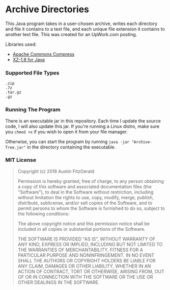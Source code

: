 # Archive Directories
This Java program takes in a user-chosen archive, writes each directory and file it contains to a text file, and each unique file extension it contains to another text file. This was created for an UpWork.com posting.

Libraries used:

 - [Apache Commons Compress](https://commons.apache.org/proper/commons-compress/)
 - [XZ-1.8 for Java](https://tukaani.org/xz/java.html)

### Supported File Types

    .zip
    .7z
    .tar.gz
    .gz

### Running The Program
There is an executable jar in this repository. Each time I update the source code, I will also update this jar. If you're running a Linux distro, make sure you `chmod +x` if you wish to open it from your file manager. 

Otherwise, you can start the program by running `java -jar "Archive-Tree.jar"` in the directory containing the executable.

### MIT License
> Copyright (c) 2018 Austin FitzGerald
> 
> Permission is hereby granted, free of charge, to any person obtaining
> a copy of this software and associated documentation files (the
> "Software"), to deal in the Software without restriction, including
> without limitation the rights to use, copy, modify, merge, publish,
> distribute, sublicense, and/or sell copies of the Software, and to
> permit persons to whom the Software is furnished to do so, subject to
> the following conditions:
> 
> The above copyright notice and this permission notice shall be
> included in all copies or substantial portions of the Software.
> 
> THE SOFTWARE IS PROVIDED "AS IS", WITHOUT WARRANTY OF ANY KIND,
> EXPRESS OR IMPLIED, INCLUDING BUT NOT LIMITED TO THE WARRANTIES OF
> MERCHANTABILITY, FITNESS FOR A PARTICULAR PURPOSE AND NONINFRINGEMENT.
> IN NO EVENT SHALL THE AUTHORS OR COPYRIGHT HOLDERS BE LIABLE FOR ANY
> CLAIM, DAMAGES OR OTHER LIABILITY, WHETHER IN AN ACTION OF CONTRACT,
> TORT OR OTHERWISE, ARISING FROM, OUT OF OR IN CONNECTION WITH THE
> SOFTWARE OR THE USE OR OTHER DEALINGS IN THE SOFTWARE.
